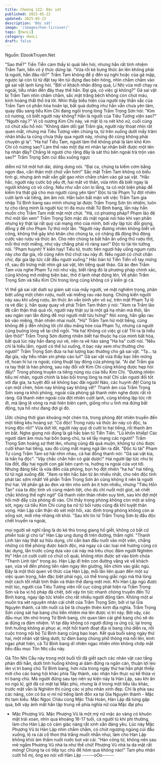 ```yaml
---
title: Chương 122: Độc sát
published: 2025-05-22
updated: 2025-05-22
description: 'Độc sát'
image: '/images/han-li/cover/'
tags: [HanLi]
category: HanLi
draft: false
---
```


Nguồn: EbookTruyen.Net

"Sao thế?" Tiến Tiễn cảm thấy kì quái liền hỏi, nhưng hắn rất tính
nhiệm Trầm Tam, liền vô ý thức dừng lại.
"Vừa rồi kẻ bưng thức ăn lên không phải là ngươi, hắn đâu rồi?"
Trầm Tam không để ý đến sự nghi hoặc của gã mập, ngược lại
còn từ từ đặt tay lên túi đựng đao bên hông, nhìn chằm chằm vào
gã sai vặt lạnh lùng hỏi.
"Bởi vì khách nhân đông quá, Lí Nhị vừa mới chạy ra ngoài, tiểu
nhân đến đây thay thế hắn. Đại gia, có việc gì không?" Gã sai vặt
bị Trầm Tam nhìn chằm chằm, sắc mặt trắng bệch không còn chút
máu, kinh hoàng thất thố trả lời.
Nhìn thấy biểu hiện của người này thần sắc của Trầm Tam có
phần hòa hoãn lại, bất quá dường như hắn vẫn chưa yên tâm,
quay đầu sang tiểu Kim Chi đang ngồi trong lòng Trầm Trọng Sơn
hỏi:
"Kim cô nương, cô biết người này không? Hắn là người của Tiêu
Tương viện sao?"
"Người này.?" Vị cô nương Kim Chi này, vẻ mặt lộ ra nét khó xử,
cuối cùng có chút xấu hổ nói:
"Không dám dối gạt Trầm gia, người này thoạt nhìn rất quen mắt,
nhưng mà Tiêu Tương viện chúng ta, từ trên xuống dưới mấy
trăm nhân khẩu ta cũng chưa thấy qua người này, nhưng đó cũng
không phải chuyện gì lạ".
"Ha ha! Tiểu Tam, ngươi làm thế không phải là làm khó Kim Chi
cô nương sao? Làm thế nào một đại mĩ nhân lại nhận biết được
một tên hạ nhân đây? Chẳng lẽ ngươi cho rằng đây là sát thủ bên
ngoài trà trộn vào sao?" Trầm Trọng Sơn cúi đầu xuống ngực

diễm nữ hít một hơi dài, dửng dưng nói.
"Đại ca, chúng ta kiếm cơm bằng ngọn đao, cẩn thận một chút
vẫn hơn!" Sắc mặt Trầm Tam không có biểu tình gì, nhưng ánh
mắt vẫn gắt gao nhìn chằm chằm vào gã sai vặt.
"Hắc hắc, người này cước bộ yếu ớt, hai mắt vô thần, vừa nhìn đã
biết ngay là người không có võ công. Nếu như vẫn còn lo lắng, ta
có một biện pháp để kiểm tra thật giả cho mọi người cùng yên
tâm" Độc tú tài Phạm Tự đột nhiên cười lạnh vài tiếng, âm âm nói.
Hắn luôn bất mãn với việc Trầm Tam gia nhập Tứ Bình bang sau
mình nhưng lại được Trầm Trọng Sơn tín nhiệm, luôn tự cho rằng
mình là người túc trí đa mưu nhất Tứ Bình bang, lần này hắn
muốn cho Trầm Tam mất mặt một chút.
"Hả, có phương pháp? Phạm lão đệ thử một lần xem" Trầm Trọng
Sơn mặc dù mặt ngoài nói hào khí vạn phần nhưng kỳ thật lại rất
quý cái mạng nhỏ của mình, bởi vậy lập tức đổi giọng, đồng ý để
cho Phạm Tự thử một lần.
"Người này đương nhiên không biết võ công, không thể gây khó
khăn cho chúng ta, có chăng đã động thủ động cước vào rượu và
thức ăn. Cho nên chúng ta bắt hắn ăn uống thử rượu thịt, mỗi thứ
một miếng, như vậy chẳng phải rõ ràng sao!" Độc tú tài tin tưởng
nói.
"Phạm huynh! Ý kiến hay! Tiểu tử, trước tiên ngươi hãy uống
ngụm rượu này cho đại gia, rồi cũng nếm thử chút rau này đi. Nếu
ngươi có chút chần chừ, đại gia lập tức cắt đầu ngươi xuống."
Hắc bàn tử Tiễn Tiến vỗ tay mừng rỡ, sau đó trừng mắt nhìn gã
sai vặt, lớn tiếng quát tháo.
Gã áo đen Trầm Tam vừa nghe Phạm Tự nói như vậy, biết rằng
đó là phương pháp chính xác, cũng không mở miệng biện bác,
thờ ở lạnh nhạt đứng lên.
Về phần Trầm Trọng Sơn và tiểu Kim Chi trong lòng cũng không
có ý kiến gì cả.

Vì thế gã sai vặt dưới sự giám sát của mấy người, vẻ mặt nghiêm
trọng, phân biệt uống một chén rượu, nuốt vài miếng rau vào
bụng.
Chứng kiến người này sau khi uống rượu, ăn thức ăn vẫn bình
yên vô sự, trên mặt Phạm Tự lộ ra vẻ đắc ý, hắn quay quay về
phái Trầm Tam thâm ý nói: "Xem ra Trầm lão đệ cẩn thận thái quá
rồi, người này thật sự là một gã hạ nhân mà thôi, lần sau ngàn
vạn lần đứng để mọi người mất tửu hứng!" Nói xong, hắn gắp rau
bỏ vào miệng, thản nhiên nhai nuốt.
"Hừ" Trầm Tam hừ một tiếng, cũng không để ý đến những lời chỉ
dâu mắng hòe của Phạm Tự, nhưng cả người cũng buông lỏng
về lại chỗ ngồi.
"Ha ha! Không có việc gì cả! Thì ra là hiểu lầm thôi!" Trầm Trọng
Sơn đương nhiên biết hai thuộc hạ của mình bất hòa, bất quá lúc
này hắn đang vui vẻ, nên ra vẻ hào sảng "Ha ha" cười nói.
"Nếu chỉ là hiểu lầm, ngươi có thể lui xuống, ít bạc này xem như
thưởng cho ngươi!" Trầm Trọng Sơn đưa ra hai lượng bạc thưởng
cho gã sai vặt.
"Tạ… tạ đại gia, vậy tiểu nhân xin phép cáo lui!" Gã sai vặt vừa
thấy bạc liền mừng rỡ, hoan hỉ lui ra ngoài, cũng thuật tay đóng
cửa phòng lại.
"Ai da! Trầm gia ra tay thật là hào phóng, sau này đối với Kim Chi
cũng không được hẹp hòi đấy!" Trong phòng truyền ra tiếng nũng
nịu của tiểu Kim Chi.
"Đương nhiên tiểu mĩ nhân, ngươi chính là bảo bối trong lòng ta
mà! Chỉ cần ngươi đối tốt với đại gia, ta tuyệt đối sẽ không bạc đãi
ngươi! Nào, các huynh đệ! Cùng ta cạn một chén, hôm nay không
say không về!" Thanh âm của Trầm Trọng Sơn vang ra khỏi
phòng, ngoài cửa phòng gã thanh niên nghe được rất rõ ràng.
Gã thanh niên ngoài cửa đột nhiên cười lạnh, cũng không lập tức
rời đi, mà lặng lẽ vòng ra mái hiên biên cạnh, giống như u linh mà
đứng bất động, tựa hồ như đang đợi gì đó.

Ước chừng thời gian khoảng một chén trà, trong phòng đột nhiên
truyền đến một tiếng kêu hoảng sợ: "Có độc! Trong rượu và thức
ăn này có độc, ta trúng độc rồi!" Vừa dứt lời, người này quỷ dị
cười to hai tiếng, rồi thanh âm im bặt. Nghe giọng nói đúng là gã
hắc bàn tử Tiễn Tiến.
"Lũ khốn khiếp! Các ngươi dám âm mưu hại bổn bang chủ, ta sẽ
lấy mạng các ngươi!" Trầm Trọng Sơn hoảng sợ thét lên, nhưng
cũng đã quá muộn, không tự chủ được cười khan hai tiếng, sau
đó cũng mất mạng ngã lăn ra đất.
"Độc tú tài" Phạm Tự cùng Trầm Tam sợ hãi nhìn nhau, cả hai
đồng thanh nói:
"Gã sai vặt kia, là hắn hạ độc".
"Vậy chắc chắn hắn có giải dược!"
Hai người lập tức như bị lửa đốt, đấy hai người con gái bên cạnh
ra, hướng ra ngoài cửa vọt tới.
Nhưng đáng tiếc là vừa đến cửa phòng, bọn họ đột nhiên "ha ha"
hai tiếng, từ từ ngã xuống đất.
"Xem ra tên hắc bàn tử ăn nhiều nhất, cho nên độc tính phát tác
sớm nhất! Về phần Trầm Trọng Sơn ăn cũng không ít nên là
người thứ hai. Về phần gã áo đen và tên nho sinh ăn ít hơn nhiều,
nhưng "Tiêu Hồn Tán" của ta độc tính vô cùng mãnh liệt, cho dù
chỉ nuốt một giọt, sẽ chết chắc không thể nghi ngờ" Gã thanh niên
thản nhiên suy tính, sau khi đợi một hồi mới đẩy cửa phòng đi
vào.
Chỉ thấy trong phòng không còn một ai sống sót, ngay cả tiểu Kim
Chi cùng ba nữ tử bồi rượu cũng đã khí tuyệt thân vong.
Hàn Lập cẩn thận dò xét một hồi, xác định trong phòng không còn
ai sống sót, mới nhẹ nhàng rời khỏi.
"Sau khi tin tứ Trầm Trọng Sơn bị đầu độc chết truyền ra ngoài,

mọi người sẽ nghĩ rằng là do kẻ thù trong giang hồ giết, không có
bất cứ phiền toái gì cho ta" Hàn Lập ung dung đi trên đường,
thầm nghĩ.
"Thanh Linh tán này thật sự hữu dụng, chỉ cần ban đầu nuốt vào
một viên, chẳng những có thể phòng được bách độc, mà ngay cả
các loại mê hương cũng có tác dụng, lần trước cũng dựa vào cái
này mà trêu chọc đám người Nghiêm thị" Hắn có cười cười có
chút cổ quái, không nhịn được sờ vào bình chứa "Thanh Linh tán"
trong áo.
Hàn Lập đi trên con đường vắng vẻ về khách sạn, vừa về đến
phòng liền nằm ngay lên giường, liền chìm vào giấc ngủ.
Đây là một thói quen vô thức của Hàn Lập, mỗi lần liên quan đến
một sự việc quan trọng, hắn đặc biệt phải ngủ, có thể trong giấc
ngủ mà thả lỏng một cách tốt nhất tinh thần và thân thể đang mệt
mỏi.
Khi Hàn Lập ngủ được một lúc, người của Tiêu Tương viên rốt
cục cũng phát hiện ra Trầm Trọng Sơn và ba vị hộ pháp đã chết,
bởi vậy tin tức nhanh chóng truyền đến Tứ Bình bang, ngay lập
tức khiến cho rất nhiều người động tâm.
Không một ai muốn tra xét nguyên nhân cái chết của Trầm Trọng
Sơn, bởi vì tại Gia Nguyên thành, cá lớn nuốt cá bé là chuyện
thiên kinh địa nghĩa. Trầm Trọng Sơn cũng sát hại bang chủ tiền
nhiệm mà lên được vị trí này. Bởi vậy, các đầu mục lớn nhỏ trong
Tứ Bình bang, chỉ quan tâm cái ghế bang chủ sẽ do ai đứng ra
đảm nhiệm.
Vì tại đây không có người đứng ra ứng cử, lại trong tình huống
không ai phục ai, một hồi tranh đoạt địa vị bang chủ diễn ra, rốt
cuộc trong nội bộ Tứ Bình bang cũng bạo loạn.
Kết quả buổi sáng ngày thứ hai, một nhân vật tầng dưới, từ đám
bang chúng phổ thông mà nổi lên, kinh ngạc phát hiện, cả Tứ
Bình bang dĩ nhiên ngạc nhiên nhìn không chớp mắt tiểu đầu mục
Tôn Nhị cẩu này.

Gả Tôn Nhị Cẩu này trong một buổi tối đã giết sạch các nhân vật
cao tầng phản đối hắn, dưới tình huống không ai dám đứng ra
ngăn cản, thuận lợi leo lên vị trí bang chủ Tứ Bình bang, hơn nữa
trong ngày thứ hai hắn phát thiếp mời cho các bang hội khác phía
Tây thành, xác nhận hắn thực sự kế thừa vị trí bang chủ.
Mà người đứng sau tạo nên sự kiện này là Hàn Lập, sau khi ăn
no ngủ kĩ, giờ đã có mặt tại Mặc phủ, nhưng là ở trong một tiểu
lâu khác, trước mặt vẫn là Nghiêm thị cùng các vị phu nhân xinh
đẹp. Chỉ là phía sau các nàng, còn có ba vị mĩ nữ tiếng lành đồn
xa tại Gia Nguyên thành - Mặc thị tam kiều.
Mặc Ngọc Châu cùng Mặc Thải Hoàn, Hàn Lập đã từng gặp qua,
bởi vậy ánh mắt hắn tập trung về phía nghĩa nữ của Mặc đại phu
- Mặc Phượng Vũ.
Mặc Phượng Vũ là một mỹ nữ mặc áo vàng có khuôn mặt trái
xoan, nhìn qua khoảng 16-17 tuổi, cả người tú khí phi thường,
làm cho Hàn Lập có cảm giác nàng rất xinh xắn đáng yêu.
Lúc này Mặc Phượng Vũ bị Hàn Lập nhìn chằm chằm, có chút
ngượng ngùng cúi đầu xuống, lộ ra cái cổ thon thả trắng muốt
nhẵn nhụi, làm cho Hàn Lập không khỏi âm thầm nuốt nước bọt
vài cái.
"Hàn công tử, không nên sau mê ngắm Phương Vũ nhà ta như
thế chứ! Phượng Vũ nhà ta da mặt rất mỏng! Chúng ta có tiếp tục
chủ đề hôm qua không nào!" Tam phu nhân cười hồ mị, õng ẹo
nói với Hàn Lập
------oOo------
